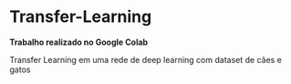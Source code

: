 # Transfer-Learning
**Trabalho realizado no Google Colab**

Transfer Learning em uma rede de deep learning com dataset de cães e gatos
